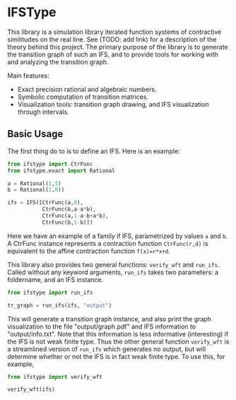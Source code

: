 # IFSType

This library is a simulation library iterated function systems of contractive similitudes on the real line.
See (TODO: add link) for a description of the theory behind this project.
The primary purpose of the library is to generate the transition graph of such an IFS, and to provide tools for working with and analyzing the transition graph.

Main features:
- Exact precision rational and algebraic numbers.
- Symbolic computation of transition matrices.
- Visualization tools: transition graph drawing, and IFS visualization through intervals.

## Basic Usage
The first thing do to is to define an IFS.
Here is an example:

```python
from ifstype import CtrFunc
from ifstype.exact import Rational

a = Rational(1,5)
b = Rational(1,8))

ifs = IFS([CtrFunc(a,0),
           CtrFunc(b,a-a*b),
           CtrFunc(a,1-a-b+a*b),
           CtrFunc(b,1-b)])

```
Here we have an example of a family if IFS, parametrized by values `a` and `b`.
A CtrFunc instance represents a contraction function `CtrFunc(r,d)` is equivalent to the affine contraction function `f(x)=r*x+d`.

This library also provides two general functions: `verify_wft` and `run_ifs`.
Called without any keyword arguments, `run_ifs` takes two parameters: a foldername, and an IFS instance.
```python
from ifstype import run_ifs

tr_graph = run_ifs(ifs, "output")
```
This will generate a transition graph instance, and also print the graph visualization to the file "output/graph.pdf" and IFS information to "output/info.txt".
Note that this information is less informative (interesting) if the IFS is not weak finite type.
Thus the other general function `verify_wft` is a streamlined version of `run_ifs` which generates no output, but will determine whether or not the IFS is in fact weak finite type.
To use this, for example,
```python
from ifstype import verify_wft

verify_wft(ifs)
```
